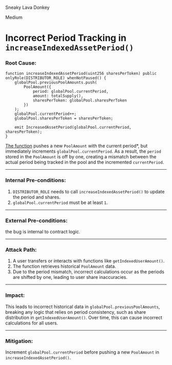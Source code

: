 Sneaky Lava Donkey

Medium

# Incorrect Period Tracking in `increaseIndexedAssetPeriod()`

### **Root Cause:**  
```solidity
function increaseIndexedAssetPeriod(uint256 sharesPerToken) public onlyRole(DISTRIBUTOR_ROLE) whenNotPaused() {
    globalPool.previousPoolAmounts.push(
        PoolAmount({
            period: globalPool.currentPeriod,
            amount: totalSupply(),
            sharesPerToken: globalPool.sharesPerToken
        })
    );
    globalPool.currentPeriod++;
    globalPool.sharesPerToken = sharesPerToken;

    emit IncreasedAssetPeriod(globalPool.currentPeriod, sharesPerToken);
}
```
[The function](https://github.com/sherlock-audit/2024-12-plaza-finance/blob/main/plaza-evm/src/BondToken.sol#L217-L229) pushes a new `PoolAmount` with the current period*, but immediately increments `globalPool.currentPeriod`. As a result, the `period` stored in the `PoolAmount` is off by one, creating a mismatch between the actual period being tracked in the pool and the incremented `currentPeriod`.

---

### **Internal Pre-conditions:**  
1. `DISTRIBUTOR_ROLE` needs to call `increaseIndexedAssetPeriod()` to update the period and shares.  
2. `globalPool.currentPeriod` must be at least `1`.  

---

### **External Pre-conditions:**  
the bug is internal to contract logic.  

---

### **Attack Path:**  
1. A user transfers or interacts with functions like `getIndexedUserAmount()`.  
2. The function retrieves historical `PoolAmount` data.  
3. Due to the period mismatch, incorrect calculations occur as the periods are shifted by one, leading to user share inaccuracies.  

---

### **Impact:**  
This leads to incorrect historical data in `globalPool.previousPoolAmounts`, breaking any logic that relies on period consistency, such as share distribution in `getIndexedUserAmount()`. Over time, this can cause incorrect calculations for all users.

---

### **Mitigation:**  
Increment `globalPool.currentPeriod` before pushing a new `PoolAmount` in `increaseIndexedAssetPeriod()`.  